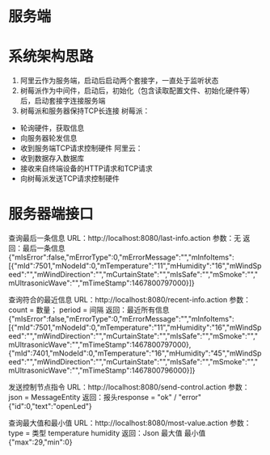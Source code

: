# 服务端

# 系统架构思路
1. 阿里云作为服务端，启动后启动两个套接字，一直处于监听状态
2. 树莓派作为中间件，启动后，初始化（包含读取配置文件、初始化硬件等）后，启动套接字连接服务端
3. 树莓派和服务器保持TCP长连接
树莓派：
 * 轮询硬件，获取信息
 * 向服务器轮发信息
 * 收到服务端TCP请求控制硬件
阿里云：
 * 收到数据存入数据库
 * 接收来自终端设备的HTTP请求和TCP请求
 * 向树莓派发送TCP请求控制硬件

# 服务器端接口
查询最后一条信息
URL：http://localhost:8080/last-info.action
参数：无
返回：最后一条信息
{"mIsError":false,"mErrorType":0,"mErrorMessage":"","mInfoItems":[{"mId":7501,"mNodeId":0,"mTemperature":"11","mHumidity":"16","mWindSpeed":"","mWindDirection":"","mCurtainState":"","mIsSafe":"","mSmoke":"","mUltrasonicWave":"","mTimeStamp":1467800797000}]}

查询符合的最近信息
URL：http://localhost:8080/recent-info.action
参数：count = 数量； period = 间隔
返回：最近所有信息
{"mIsError":false,"mErrorType":0,"mErrorMessage":"","mInfoItems":[{"mId":7501,"mNodeId":0,"mTemperature":"11","mHumidity":"16","mWindSpeed":"","mWindDirection":"","mCurtainState":"","mIsSafe":"","mSmoke":"","mUltrasonicWave":"","mTimeStamp":1467800797000},{"mId":7401,"mNodeId":0,"mTemperature":"16","mHumidity":"45","mWindSpeed":"","mWindDirection":"","mCurtainState":"","mIsSafe":"","mSmoke":"","mUltrasonicWave":"","mTimeStamp":1467800796000}]}

发送控制节点指令
URL：http://localhost:8080/send-control.action
参数：json = MessageEntity
返回：报头response = "ok" / "error"
{"id":0,"text":"openLed"}


查询最大值和最小值
URL：http://localhost:8080/most-value.action
参数：type = 类型 temperature humidity
返回：Json 最大值 最小值
{"max":29,"min":0}
